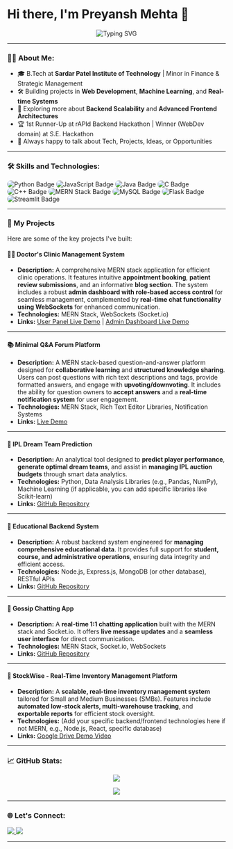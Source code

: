 # Hi there, I'm Preyansh Mehta 👋

<p align="center">
  <img src="https://readme-typing-svg.herokuapp.com?font=Fira+Code&size=24&pause=1000&color=58A6FF&center=true&vCenter=true&width=435&lines=Full-Stack+Developer;ML+Enthusiast;Creative+Thinker;Lifelong+Learner" alt="Typing SVG" />
</p>

---

### 👨‍💻 About Me:
- 🎓 B.Tech at **Sardar Patel Institute of Technology** | Minor in Finance & Strategic Management
- 🛠️ Building projects in **Web Development**, **Machine Learning**, and **Real-time Systems**
- 🌱 Exploring more about **Backend Scalability** and **Advanced Frontend Architectures**
- 🏆 1st Runner-Up at rAPId Backend Hackathon | Winner (WebDev domain) at S.E. Hackathon
- 💬 Always happy to talk about Tech, Projects, Ideas, or Opportunities

---

### 🛠️ Skills and Technologies:

<p>
  <picture>
    <source srcset="https://img.shields.io/badge/Python-3776AB?style=for-the-badge&logo=python&logoColor=white" media="(prefers-color-scheme: dark)">
    <source srcset="https://img.shields.io/badge/Python-3776AB?style=for-the-badge&logo=python&logoColor=white" media="(prefers-color-scheme: light)">
    <img src="https://img.shields.io/badge/Python-3776AB?style=for-the-badge&logo=python&logoColor=white" alt="Python Badge" style="border-radius: 8px;" />
  </picture>

  <picture>
    <source srcset="https://img.shields.io/badge/JavaScript-000000?style=for-the-badge&logo=javascript&logoColor=F7DF1E" media="(prefers-color-scheme: dark)">
    <source srcset="https://img.shields.io/badge/JavaScript-F7DF1E?style=for-the-badge&logo=javascript&logoColor=black" media="(prefers-color-scheme: light)">
    <img src="https://img.shields.io/badge/JavaScript-F7DF1E?style=for-the-badge&logo=javascript&logoColor=black" alt="JavaScript Badge" style="border-radius: 8px;" />
  </picture>

  <picture>
    <source srcset="https://img.shields.io/badge/Java-000000?style=for-the-badge&logo=java&logoColor=white" media="(prefers-color-scheme: dark)">
    <source srcset="https://img.shields.io/badge/Java-007396?style=for-the-badge&logo=java&logoColor=white" media="(prefers-color-scheme: light)">
    <img src="https://img.shields.io/badge/Java-007396?style=for-the-badge&logo=java&logoColor=white" alt="Java Badge" style="border-radius: 8px;" />
  </picture>

  <picture>
    <source srcset="https://img.shields.io/badge/C-000000?style=for-the-badge&logo=c&logoColor=white" media="(prefers-color-scheme: dark)">
    <source srcset="https://img.shields.io/badge/C-00599C?style=for-the-badge&logo=c&logoColor=white" media="(prefers-color-scheme: light)">
    <img src="https://img.shields.io/badge/C-00599C?style=for-the-badge&logo=c&logoColor=white" alt="C Badge" style="border-radius: 8px;" />
  </picture>

  <picture>
    <source srcset="https://img.shields.io/badge/C++-000000?style=for-the-badge&logo=c%2B%2B&logoColor=white" media="(prefers-color-scheme: dark)">
    <source srcset="https://img.shields.io/badge/C++-00599C?style=for-the-badge&logo=c%2B%2B&logoColor=white" media="(prefers-color-scheme: light)">
    <img src="https://img.shields.io/badge/C++-00599C?style=for-the-badge&logo=c%2B%2B&logoColor=white" alt="C++ Badge" style="border-radius: 8px;" />
  </picture>

  <picture>
    <source srcset="https://img.shields.io/badge/MERN-Stack-ffffff?style=for-the-badge&logo=mongodb&logoColor=3C873A" media="(prefers-color-scheme: light)">
    <source srcset="https://img.shields.io/badge/MERN-Stack-222222?style=for-the-badge&logo=mongodb&logoColor=3C873A" media="(prefers-color-scheme: dark)">
    <img src="https://img.shields.io/badge/MERN-Stack-ffffff?style=for-the-badge&logo=mongodb&logoColor=3C873A" alt="MERN Stack Badge" style="border-radius: 8px;" />
  </picture>

  <picture>
    <source srcset="https://img.shields.io/badge/MySQL-005C84?style=for-the-badge&logo=mysql&logoColor=white" media="(prefers-color-scheme: dark)">
    <source srcset="https://img.shields.io/badge/MySQL-00758F?style=for-the-badge&logo=mysql&logoColor=white" media="(prefers-color-scheme: light)">
    <img src="https://img.shields.io/badge/MySQL-00758F?style=for-the-badge&logo=mysql&logoColor=white" alt="MySQL Badge" style="border-radius: 8px;" />
  </picture>

  <picture>
    <source srcset="https://img.shields.io/badge/Flask-000000?style=for-the-badge&logo=flask&logoColor=white" media="(prefers-color-scheme: dark)">
    <source srcset="https://img.shields.io/badge/Flask-ffffff?style=for-the-badge&logo=flask&logoColor=black" media="(prefers-color-scheme: light)">
    <img src="https://img.shields.io/badge/Flask-000000?style=for-the-badge&logo=flask&logoColor=white" alt="Flask Badge" style="border-radius: 8px;" />
  </picture>

  <picture>
    <source srcset="https://img.shields.io/badge/Streamlit-FF4B4B?style=for-the-badge&logo=streamlit&logoColor=white" media="(prefers-color-scheme: dark)">
    <source srcset="https://img.shields.io/badge/Streamlit-FF4B4B?style=for-the-badge&logo=streamlit&logoColor=white" media="(prefers-color-scheme: light)">
    <img src="https://img.shields.io/badge/Streamlit-FF4B4B?style=for-the-badge&logo=streamlit&logoColor=white" alt="Streamlit Badge" style="border-radius: 8px;" />
  </picture>
</p>

---

### 🚀 My Projects

Here are some of the key projects I've built:

#### 🧑‍⚕️ **Doctor's Clinic Management System**
* **Description:** A comprehensive MERN stack application for efficient clinic operations. It features intuitive **appointment booking**, **patient review submissions**, and an informative **blog section**. The system includes a robust **admin dashboard with role-based access control** for seamless management, complemented by **real-time chat functionality using WebSockets** for enhanced communication.
* **Technologies:** MERN Stack, WebSockets (Socket.io)
* **Links:** [User Panel Live Demo](https://clinic-website-orpin.vercel.app) | [Admin Dashboard Live Demo](https://clinic-website-sqtc.vercel.app)

---

#### 📚 **Minimal Q&A Forum Platform**
* **Description:** A MERN stack-based question-and-answer platform designed for **collaborative learning** and **structured knowledge sharing**. Users can post questions with rich text descriptions and tags, provide formatted answers, and engage with **upvoting/downvoting**. It includes the ability for question owners to **accept answers** and a **real-time notification system** for user engagement.
* **Technologies:** MERN Stack, Rich Text Editor Libraries, Notification Systems
* **Links:** [Live Demo](https://stack-it-three.vercel.app)

---

#### 🏏 **IPL Dream Team Prediction**
* **Description:** An analytical tool designed to **predict player performance**, **generate optimal dream teams**, and assist in **managing IPL auction budgets** through smart data analytics.
* **Technologies:** Python, Data Analysis Libraries (e.g., Pandas, NumPy), Machine Learning (if applicable, you can add specific libraries like Scikit-learn)
* **Links:** [GitHub Repository](https://github.com/PreyanshMehta25/IPL-dream-team-prediction.git)

---

#### 🏫 **Educational Backend System**
* **Description:** A robust backend system engineered for **managing comprehensive educational data**. It provides full support for **student, course, and administrative operations**, ensuring data integrity and efficient access.
* **Technologies:** Node.js, Express.js, MongoDB (or other database), RESTful APIs
* **Links:** [GitHub Repository](https://github.com/PreyanshMehta25/Educational-backend-system.git)

---

#### 💬 **Gossip Chatting App**
* **Description:** A **real-time 1:1 chatting application** built with the MERN stack and Socket.io. It offers **live message updates** and a **seamless user interface** for direct communication.
* **Technologies:** MERN Stack, Socket.io, WebSockets
* **Links:** [GitHub Repository](https://github.com/PreyanshMehta25/Gossip-chatting.git)

---

#### 🏢 **StockWise - Real-Time Inventory Management Platform**
* **Description:** A **scalable, real-time inventory management system** tailored for Small and Medium Businesses (SMBs). Features include **automated low-stock alerts, multi-warehouse tracking**, and **exportable reports** for efficient stock oversight.
* **Technologies:** (Add your specific backend/frontend technologies here if not MERN, e.g., Node.js, React, specific database)
* **Links:** [Google Drive Demo Video](https://drive.google.com/file/d/1WNQieWjiUKlyBtIzyvhaC7WZAXMeA7Dx/view)


---

### 📈 GitHub Stats:

<p align="center">
  <picture>
    <source 
      srcset="https://github-readme-stats.vercel.app/api?username=PreyanshMehta25&show_icons=true&theme=dark" 
      media="(prefers-color-scheme: dark)"
    />
    <source 
      srcset="https://github-readme-stats.vercel.app/api?username=PreyanshMehta25&show_icons=true&theme=default" 
      media="(prefers-color-scheme: light), (prefers-color-scheme: no-preference)"
    />
    <img src="https://github-readme-stats.vercel.app/api?username=PreyanshMehta25&show_icons=true" />
  </picture>
</p>

<p align="center">
  <picture>
    <source 
      srcset="https://github-readme-streak-stats.herokuapp.com/?user=PreyanshMehta25&theme=dark" 
      media="(prefers-color-scheme: dark)"
    />
    <source 
      srcset="https://github-readme-streak-stats.herokuapp.com/?user=PreyanshMehta25&theme=default" 
      media="(prefers-color-scheme: light), (prefers-color-scheme: no-preference)"
    />
    <img src="https://github-readme-streak-stats.herokuapp.com/?user=PreyanshMehta25" />
  </picture>
</p>

---

### 🌐 Let's Connect:
<p align="left">
  <a href="https://linkedin.com/in/preyansh-mehta-770178284" target="_blank">
    <img src="https://img.shields.io/badge/LinkedIn-0A66C2?style=for-the-badge&logo=linkedin&logoColor=white" />
  </a>
  <a href="mailto:preyanshmehta25@gmail.com" target="_blank">
    <img src="https://img.shields.io/badge/Email-D14836?style=for-the-badge&logo=gmail&logoColor=white" />
  </a>
</p>

---
